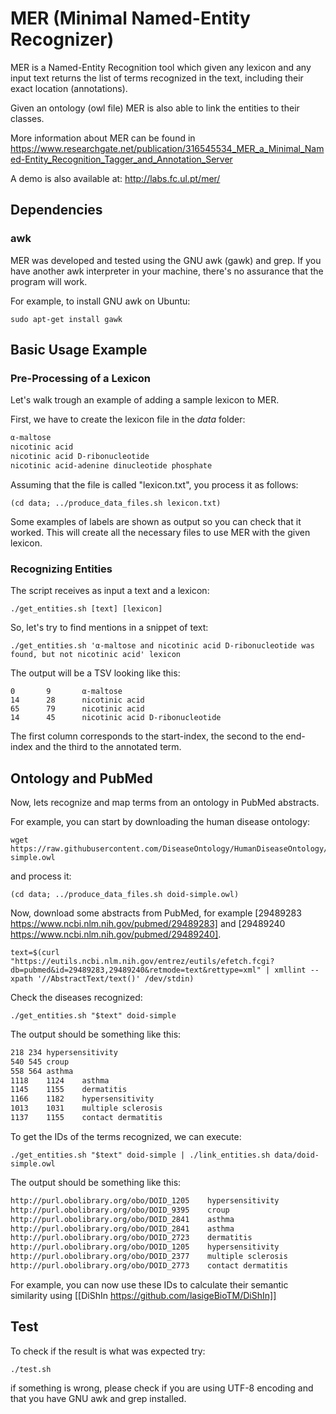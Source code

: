 # MER (Minimal Named-Entity Recognizer)

MER is a Named-Entity Recognition tool which given any lexicon and any input text returns the list of 
terms recognized in the text, including their exact location (annotations).

Given an ontology (owl file) MER is also able to link the entities to their classes.

More information about MER can be found in https://www.researchgate.net/publication/316545534_MER_a_Minimal_Named-Entity_Recognition_Tagger_and_Annotation_Server

A demo is also available at: http://labs.fc.ul.pt/mer/

## Dependencies

### awk

MER was developed and tested using the GNU awk (gawk) and grep. If you have another awk interpreter in your machine, there's no assurance that the program will work.

For example, to install GNU awk on Ubuntu:

```
sudo apt-get install gawk
```

## Basic Usage Example

### Pre-Processing of a Lexicon

Let's walk trough an example of adding a sample lexicon to MER. 

First, we have to create the lexicon file in the _data_ folder:

```txt
α-maltose
nicotinic acid
nicotinic acid D-ribonucleotide
nicotinic acid-adenine dinucleotide phosphate
```

Assuming that the file is called "lexicon.txt", you process it as follows:

```shell
(cd data; ../produce_data_files.sh lexicon.txt)
```

Some examples of labels are shown as output so you can check that it worked.
This will create all the necessary files to use MER with the given lexicon. 

### Recognizing Entities

The script receives as input a text and a lexicon:

```shell
./get_entities.sh [text] [lexicon]
```

So, let's try to find mentions in a snippet of text:

```shell
./get_entities.sh 'α-maltose and nicotinic acid D-ribonucleotide was found, but not nicotinic acid' lexicon
```

The output will be a TSV looking like this:

```tsv
0       9       α-maltose
14      28      nicotinic acid
65      79      nicotinic acid
14      45      nicotinic acid D-ribonucleotide
```

The first column corresponds to the start-index, the second to the end-index and the third to the annotated term.

## Ontology and PubMed

Now, lets recognize and map terms from an ontology in PubMed abstracts.

For example, you can start by downloading the human disease ontology:

```shell 
wget https://raw.githubusercontent.com/DiseaseOntology/HumanDiseaseOntology/master/src/ontology/doid-simple.owl
```

and process it:

```shell
(cd data; ../produce_data_files.sh doid-simple.owl)
```

Now, download some abstracts from PubMed, for example [29489283 https://www.ncbi.nlm.nih.gov/pubmed/29489283] and [29489240 https://www.ncbi.nlm.nih.gov/pubmed/29489240].

```shell
text=$(curl "https://eutils.ncbi.nlm.nih.gov/entrez/eutils/efetch.fcgi?db=pubmed&id=29489283,29489240&retmode=text&rettype=xml" | xmllint --xpath '//AbstractText/text()' /dev/stdin)
```

Check the diseases recognized: 

```shell
./get_entities.sh "$text" doid-simple 
```

The output should be something like this:

```txt
218	234	hypersensitivity
540	545	croup
558	564	asthma
1118	1124	asthma
1145	1155	dermatitis
1166	1182	hypersensitivity
1013	1031	multiple sclerosis
1137	1155	contact dermatitis
```

To get the IDs of the terms recognized, we can execute:  

```shell
./get_entities.sh "$text" doid-simple | ./link_entities.sh data/doid-simple.owl
```

The output should be something like this:
```txt
http://purl.obolibrary.org/obo/DOID_1205	hypersensitivity
http://purl.obolibrary.org/obo/DOID_9395	croup
http://purl.obolibrary.org/obo/DOID_2841	asthma
http://purl.obolibrary.org/obo/DOID_2841	asthma
http://purl.obolibrary.org/obo/DOID_2723	dermatitis
http://purl.obolibrary.org/obo/DOID_1205	hypersensitivity
http://purl.obolibrary.org/obo/DOID_2377	multiple sclerosis
http://purl.obolibrary.org/obo/DOID_2773	contact dermatitis
```

For example, you can now use these IDs to calculate their semantic similarity using [[DiShIn https://github.com/lasigeBioTM/DiShIn]]

## Test

To check if the result is what was expected try:

```shell
./test.sh
```

if something is wrong, please check if you are using UTF-8 encoding and that you have GNU awk and grep installed. 


